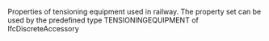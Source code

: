 Properties of tensioning equipment used in railway. The property set can be used by the predefined type TENSIONINGEQUIPMENT of IfcDiscreteAccessory
